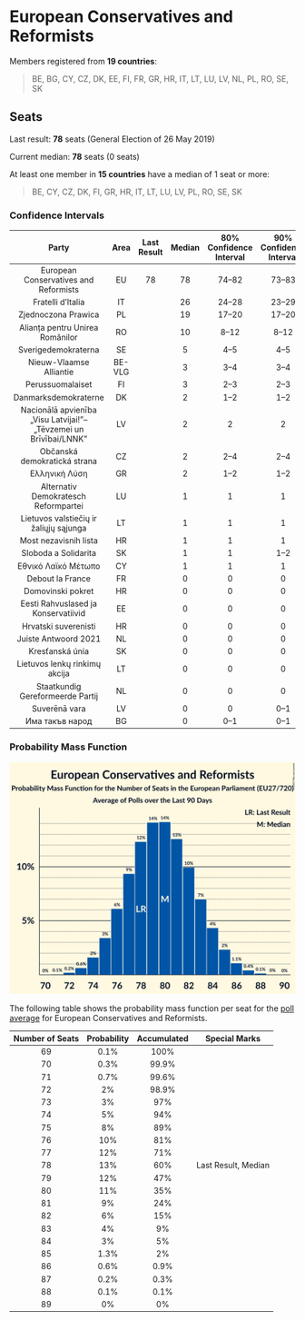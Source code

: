 # European Conservatives and Reformists

Members registered from **19 countries**:

> BE, BG, CY, CZ, DK, EE, FI, FR, GR, HR, IT, LT, LU, LV, NL, PL, RO, SE, SK

## Seats

Last result: **78** seats (General Election of 26 May 2019)

Current median: **78** seats (0 seats)

At least one member in **15 countries** have a median of 1 seat or more:

> BE, CY, CZ, DK, FI, GR, HR, IT, LT, LU, LV, PL, RO, SE, SK

### Confidence Intervals

| Party | Area | Last Result | Median | 80% Confidence Interval | 90% Confidence Interval | 95% Confidence Interval | 99% Confidence Interval |
|:-----:|:----:|:-----------:|:------:|:-----------------------:|:-----------------------:|:-----------------------:|:-----------------------:|
| European Conservatives and Reformists | EU | 78 | 78 | 74–82 | 73–83 | 72–84 | 71–86 |
| Fratelli d’Italia | IT | | 26 | 24–28 | 23–29 | 22–29 | 22–30 |
| Zjednoczona Prawica | PL | | 19 | 17–20 | 17–20 | 16–21 | 16–21 |
| Alianța pentru Unirea Românilor | RO | | 10 | 8–12 | 8–12 | 7–12 | 7–13 |
| Sverigedemokraterna | SE | | 5 | 4–5 | 4–5 | 4–5 | 4–6 |
| Nieuw-Vlaamse Alliantie | BE-VLG | | 3 | 3–4 | 3–4 | 3–4 | 3–4 |
| Perussuomalaiset | FI | | 3 | 2–3 | 2–3 | 2–3 | 2–3 |
| Danmarksdemokraterne | DK | | 2 | 1–2 | 1–2 | 1–2 | 1–2 |
| Nacionālā apvienība „Visu Latvijai!”–„Tēvzemei un Brīvībai/LNNK” | LV | | 2 | 2 | 2 | 1–2 | 1–2 |
| Občanská demokratická strana | CZ | | 2 | 2–4 | 2–4 | 1–4 | 1–5 |
| Ελληνική Λύση | GR | | 2 | 1–2 | 1–2 | 1–2 | 1–3 |
| Alternativ Demokratesch Reformpartei | LU | | 1 | 1 | 1 | 1 | 1 |
| Lietuvos valstiečių ir žaliųjų sąjunga | LT | | 1 | 1 | 1 | 1–2 | 1–2 |
| Most nezavisnih lista | HR | | 1 | 1 | 1 | 1 | 0–1 |
| Sloboda a Solidarita | SK | | 1 | 1 | 1–2 | 0–2 | 0–2 |
| Εθνικό Λαϊκό Μέτωπο | CY | | 1 | 1 | 1 | 1 | 1 |
| Debout la France | FR | | 0 | 0 | 0 | 0 | 0–5 |
| Domovinski pokret | HR | | 0 | 0 | 0 | 0 | 0 |
| Eesti Rahvuslased ja Konservatiivid | EE | | 0 | 0 | 0 | 0 | 0 |
| Hrvatski suverenisti | HR | | 0 | 0 | 0 | 0 | 0 |
| Juiste Antwoord 2021 | NL | | 0 | 0 | 0 | 0 | 0 |
| Kresťanská únia | SK | | 0 | 0 | 0 | 0 | 0 |
| Lietuvos lenkų rinkimų akcija | LT | | 0 | 0 | 0 | 0 | 0–1 |
| Staatkundig Gereformeerde Partij | NL | | 0 | 0 | 0 | 0 | 0 |
| Suverēnā vara | LV | | 0 | 0 | 0–1 | 0–1 | 0–1 |
| Има такъв народ | BG | | 0 | 0–1 | 0–1 | 0–1 | 0–2 |

### Probability Mass Function

![Graph with seats probability mass function not yet produced](average-2025-02-28-seats-pmf-europeanconservativesandreformists.png "Seats Probability Mass Function")

The following table shows the probability mass function per seat for the [poll average](average-2025-02-28.html) for European Conservatives and Reformists.

| Number of Seats | Probability | Accumulated | Special Marks |
|:---------------:|:-----------:|:-----------:|:-------------:|
| 69 | 0.1% | 100% |  |
| 70 | 0.3% | 99.9% |  |
| 71 | 0.7% | 99.6% |  |
| 72 | 2% | 98.9% |  |
| 73 | 3% | 97% |  |
| 74 | 5% | 94% |  |
| 75 | 8% | 89% |  |
| 76 | 10% | 81% |  |
| 77 | 12% | 71% |  |
| 78 | 13% | 60% | Last Result, Median |
| 79 | 12% | 47% |  |
| 80 | 11% | 35% |  |
| 81 | 9% | 24% |  |
| 82 | 6% | 15% |  |
| 83 | 4% | 9% |  |
| 84 | 3% | 5% |  |
| 85 | 1.3% | 2% |  |
| 86 | 0.6% | 0.9% |  |
| 87 | 0.2% | 0.3% |  |
| 88 | 0.1% | 0.1% |  |
| 89 | 0% | 0% |  |


